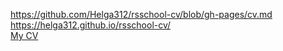 https://github.com/Helga312/rsschool-cv/blob/gh-pages/cv.md  
https://helga312.github.io/rsschool-cv/  
[My CV](https://rolling-scopes-school.github.io/helga312-JS2020Q3/HTML_CSS_Git/)
